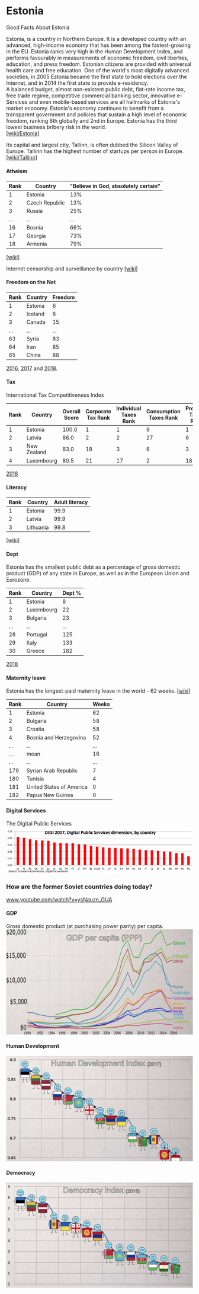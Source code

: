 # Estonia
Good Facts About Estonia

Estonia, is a country in Northern Europe. It is a developed country with an advanced, high-income economy that has been among the fastest-growing in the EU. Estonia ranks very high in the Human Development Index, and performs favourably in measurements of economic freedom, civil liberties, education, and press freedom. Estonian citizens are provided with universal health care and free education. One of the world's most digitally advanced societies, in 2005 Estonia became the first state to hold elections over the Internet, and in 2014 the first state to provide e-residency.  
A balanced budget, almost non-existent public debt, flat-rate income tax, free trade regime, competitive commercial banking sector, innovative e-Services and even mobile-based services are all hallmarks of Estonia's market economy.
Estonia's economy continues to benefit from a transparent government and policies that sustain a high level of economic freedom, ranking 6th globally and 2nd in Europe. Estonia has the third lowest business bribery risk in the world.  
[[wiki/Estonia]](https://en.wikipedia.org/wiki/Estonia)  

Its capital and largest city, Tallinn, is often dubbed the Silicon Valley of Europe. Tallinn has the highest number of startups per person in Europe.  
[[wiki/Tallinn]](https://en.wikipedia.org/wiki/Tallinn)



#### Atheism
Rank|Country|"Believe in God, absolutely certain"
---|---|---
1|Estonia|13%
2|Czech Republic|13%
3|Russia|25%
...|...|...
16|Bosnia|66%
17|Georgia|73%
18|Armenia|79%
  
[[wiki]](https://en.wikipedia.org/wiki/Demographics_of_atheism)


Internet censorship and surveillance by country
[[wiki]](https://en.wikipedia.org/wiki/Internet_censorship_and_surveillance_by_country)

#### Freedom on the Net
Rank|Country|Freedom
---|---|---
1|Estonia|6
2|Iceland|6
3|Canada|15
...|...|...
63|Syria|83
64|Iran|85
65|China|88

[2016](https://freedomhouse.org/report/freedom-net/freedom-net-2016), [2017](https://freedomhouse.org/report/table-country-scores-fotn-2017) and [2018](https://freedomhouse.org/report/freedom-net/freedom-net-2018).

#### Tax
International Tax Competitiveness Index  

Rank|Country|Overall Score|Corporate Tax Rank|Individual Taxes Rank|Consumption Taxes Rank|Property Taxes Rank|International Tax Rules Rank
---|---|---|---|---|---|---|---
1|Estonia|100.0|1|1|9|1|6
2|Latvia|86.0|2|2|27|6|5
3|New Zealand|83.0|18|3|6|3|15
4|Luxembourg|80.5|21|17|2|18|1

[2018](https://taxfoundation.org/publications/international-tax-competitiveness-index/) 

#### Literacy

Rank|Country|Adult literacy
---|---|---
1|Estonia|99.9
2|Latvia|99.9
3|Lithuania|99.8

[[wiki]](https://en.wikipedia.org/wiki/List_of_countries_by_literacy_rate)


#### Dept
Estonia has the smallest public debt as a percentage of gross domestic product (GDP) of any state in Europe, as well as in the European Union and Eurozone.

Rank|Country|Dept %
---|---|---
1|Estonia|8
2|Luxembourg|22
3|Bulgaria|23
...|...|...
28|Portugal|125
29|Italy|133
30|Greece|182

[2018](https://www.statista.com/statistics/269684/national-debt-in-eu-countries-in-relation-to-gross-domestic-product-gdp/)

#### Maternity leave
Estonia has the longest-paid maternity leave in the world - 62 weeks. [[wiki]](https://en.wikipedia.org/wiki/Parental_leave)  

Rank|Country|Weeks
---|---|---
1|Estonia|62
2|Bulgaria|58
3|Croatia|58
4|Bosnia and Herzegovina|52
...|...|...
...|mean|16
...|...|...
179|Syrian Arab Republic|7
180|Tunisia|4
181|United States of America|0
182|Papua New Guinea|0

#### Digital Services
The Digital Public Services  
![](images/digital.png)

### How are the former Soviet countries doing today?
www.youtube.com/watch?v=ysNauzn_GUA

#### GDP
Gross domestic product (at purchasing power parity) per capita.
![](images/GDP.png)

#### Human Development
![](images/human.png)

#### Democracy
![](images/democracy.png)
